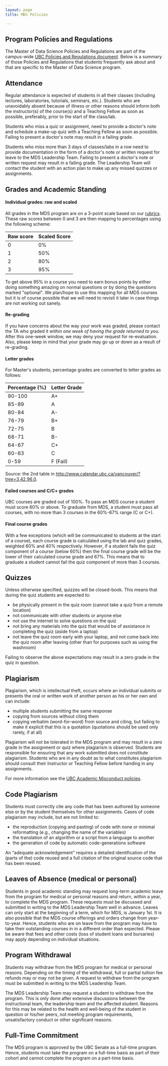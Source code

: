 ```yaml
---
layout: page
title: MDS Policies

---
```


## Program Policies and Regulations

The Master of Data Science Policies and Regulations are part of the campus-wide [UBC Policies and Regulations document](http://www.calendar.ubc.ca/vancouver/?tree=3,0,0,0). Below is a summary of those Policies and Regulations that students frequently ask about and that are specific to the Master of Data Science program.

## Attendance

Regular attendance is expected of students in all their classes (including lectures, laboratories, tutorials, seminars, etc.). Students who are unavoidably absent because of illness or other reasons should inform both the instructor(s) of the course(s) and a Teaching Fellow as soon as possible, preferably, prior to the start of the class/lab.

Students who miss a quiz or assignment, need to provide a doctor's note and schedule a make-up quiz with a Teaching Fellow as soon as possible. Failing to present a doctor's note may result in a failing grade.

Students who miss more than 3 days of classes/labs in a row need to provide documentation in the form of a doctor's note or written request for leave to the MDS Leadership Team. Failing to present a doctor's note or written request may result in a failing grade. The Leadership Team will contact the student with an action plan to make up any missed quizzes or assignments.

## Grades and Academic Standing


#### Individual grades: raw and scaled

All grades in the MDS program are on a 3-point scale based on our [rubrics](https://github.com/UBC-MDS/public/tree/master/rubric).
These raw scores between 0 and 3 are then mapping to percentages using the following scheme:

| Raw score | Scaled Score |
|-----------|---------|
| 0 | 0% |
| 1 | 50% |
| 2 | 80% |
| 3 | 95% |

To get above 95% in a course you need to earn bonus points by either doing something amazing on normal questions or by doing
the questions marked "optional".
We plan/hope to use this mapping for all MDS courses but it is of course possible that we will need to
revisit it later in case things are not working out sanely.

#### Re-grading

If you have concerns about the way your work was graded, please contact the TA who graded it _within one week of having the grade returned to you_. After this one-week window, we may deny your request for re-evaluation. Also, please keep in mind that your grade may go up or down as a result of re-grading.


#### Letter grades
For Master's students, percentage grades are converted to letter grades as follows:

| Percentage (%) |	Letter Grade|
|---------------|---------------|
| 90-100 | 	A+ |
| 85-89 | 	A |
| 80-84 |	A- |
| 76-79 | 	B+ |
| 72-75 |	B |
| 68-71 |	B- |
| 64-67 |	C+ |
| 60-63 |	C |
| 0-59 	| F (Fail)  |

Source: the 2nd table in <http://www.calendar.ubc.ca/vancouver/?tree=3,42,96,0>.

#### Failed courses and C/C+ grades

UBC courses are graded out of 100%. To pass an MDS course a student must score 60% or above. To graduate from MDS, a student must pass all courses, with no more than 3 courses in the 60%-67% range (C or C+).

#### Final course grades

With a few exceptions (which will be communicated to students at the start of a course), each course grade is calculated using the lab and quiz grades, weighted 60% and 40% respectively. However, if a student fails the quiz component of a course (below 60%) then the final course grade will be the lower of their calculated course grade and 67%. This means that to graduate a student cannot fail the quiz component of more than 3 courses.

## Quizzes

Unless otherwise specified, quizzes will be closed-book. This means that during the quiz students are expected to:

- be physically present in the quiz room (cannot take a quiz from a remote location)
- not communicate with other students or anyone else
- not use the internet to solve questions on the quiz
- not bring any materials into the quiz that would be of assistance in completing the quiz (aside from a laptop)
- not leave the quiz room early with your laptop, and not come back into the quiz room after leaving (other than for purposes such as using the washroom)

Failing to observe the above expectations may result in a zero grade in the quiz in question.

## Plagiarism

Plagiarism, which is intellectual theft, occurs where an individual submits or presents the oral or written work of another person as his or her own and can include:

- multiple students submitting the same response
- copying from sources without citing them
- copying verbatim (word-for-word) from source and citing, but failing to make it explicit that this is a quotation (quotations should be used only rarely, if at all)

Plagiarism will not be tolerated in the MDS program and may result in a zero grade in the assignment or quiz where plagiarism is observed. Students are responsible for ensuring that any work submitted does not constitute plagiarism. Students who are in any doubt as to what constitutes plagiarism should consult their Instructor or Teaching Fellow before handing in any assignments.

For more information see the [UBC Academic Misconduct policies](http://www.calendar.ubc.ca/vancouver/index.cfm?tree=3,54,111,959).

## Code Plagiarism

Students must correctly cite any code that has been authored by someone else or by the student themselves for other assignments. Cases of code plagiarism may include, but are not limited to:

- the reproduction (copying and pasting) of code with none or minimal reformatting (e.g., changing the name of the variables)
- the translation of an algorithm or a script from a language to another
- the generation of code by automatic code-generations software

An “adequate acknowledgement” requires a detailed identification of the (parts of the) code reused and a full citation of the original source code that has been reused.

## Leaves of Absence (medical or personal)

Students in good academic standing may request long-term academic leave from the program for medical or personal reasons and return, within a year, to complete the MDS program. These requests must be discussed and submitted in writing to the MDS Leadership Team well in advance. Leaves can only start at the beginning of a term, which for MDS, is January 1st. It is also possible that the MDS course offerings and orders change from year-to-year. Hence, students who are on leave from the program may have to take their outstanding courses in in a different order than expected. Please be aware that fees and other costs (loss of student loans and bursaries) may apply depending on individual situations.

## Program Withdrawal

Students may withdraw from the MDS program for medical or personal reasons. Depending on the timing of the withdrawal, full or partial tuition fee refunds may or may not be given. A request to withdraw from the program must be submitted in writing to the MDS Leadership Team.

The MDS Leadership Team may request a student to withdraw from the program. This is only done after extensive discussions between the instructional team, the leadership team and the affected student. Reasons for this may be related to the health and well-being of the student in question or his/her peers, not meeting program requirements, unsatisfactory conduct or other significant reasons.

## Full-Time Commitment

The MDS program is approved by the UBC Senate as a full-time program. Hence, students must take the program on a full-time basis as part of their cohort and cannot complete the program on a part-time basis.
